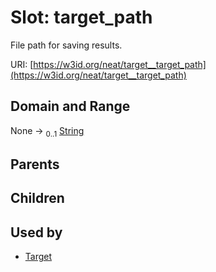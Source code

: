 
# Slot: target_path


File path for saving results.

URI: [https://w3id.org/neat/target__target_path](https://w3id.org/neat/target__target_path)


## Domain and Range

None &#8594;  <sub>0..1</sub> [String](types/String.md)

## Parents


## Children


## Used by

 * [Target](Target.md)
